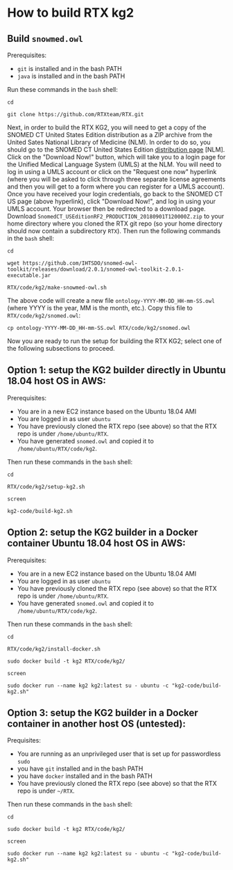 
# How to build RTX kg2

## Build `snowmed.owl`

Prerequisites:
- `git` is installed and in the bash PATH
- `java` is installed and in the bash PATH

Run these commands in the `bash` shell:

    cd
    
    git clone https://github.com/RTXteam/RTX.git
    
Next, in order to build the RTX KG2, you will need to get a copy of the SNOMED
CT United States Edition distribution as a ZIP archive from the United Sates
National Library of Medicine (NLM). In order to do so, you should go to the
SNOMED CT United States Edition
[distribution page](https://www.nlm.nih.gov/healthit/snomedct/us_edition.html)
[NLM]. Click on the "Download Now!" button, which will take you to a login page
for the Unified Medical Language System (UMLS) at the NLM. You will need to log
in using a UMLS account or click on the "Request one now" hyperlink (where you
will be asked to click through three separate license agreements and then you
will get to a form where you can register for a UMLS account). Once you have
received your login credentials, go back to the SNOMED CT US page (above
hyperlink), click "Download Now!", and log in using your UMLS account. Your
browser then be redirected to a download page. Download
`SnomedCT_USEditionRF2_PRODUCTION_20180901T120000Z.zip` to your home directory
where you cloned the RTX git repo (so your home directory should now contain a
subdirectory `RTX`). Then run the following commands in the `bash` shell:

    cd
    
    wget https://github.com/IHTSDO/snomed-owl-toolkit/releases/download/2.0.1/snomed-owl-toolkit-2.0.1-executable.jar
    
    RTX/code/kg2/make-snowmed-owl.sh

The above code will create a new file `ontology-YYYY-MM-DD_HH-mm-SS.owl` (where YYYY
is the year, MM is the month, etc.). Copy this file to `RTX/code/kg2/snomed.owl`:

    cp ontology-YYYY-MM-DD_HH-mm-SS.owl RTX/code/kg2/snomed.owl

Now you are ready to run the setup for building the RTX KG2; select one of the following
subsections to proceed.

## Option 1: setup the KG2 builder directly in Ubuntu 18.04 host OS in AWS:

Prerequisites:
- You are in a new EC2 instance based on the Ubuntu 18.04 AMI
- You are logged in as user `ubuntu`
- You have previously cloned the RTX repo (see above) so that the RTX repo is
under `/home/ubuntu/RTX`.
- You have generated `snomed.owl` and copied it to `/home/ubuntu/RTX/code/kg2`.

Then run these commands in the `bash` shell:

    cd
    
    RTX/code/kg2/setup-kg2.sh
    
    screen
    
    kg2-code/build-kg2.sh

## Option 2: setup the KG2 builder in a Docker container Ubuntu 18.04 host OS in AWS:

Prerequisites:
- You are in a new EC2 instance based on the Ubuntu 18.04 AMI
- You are logged in as user `ubuntu`
- You have previously cloned the RTX repo (see above) so that the RTX repo is
under `/home/ubuntu/RTX`.
- You have generated `snomed.owl` and copied it to `/home/ubuntu/RTX/code/kg2`.

Then run these commands in the `bash` shell:

    cd
    
    RTX/code/kg2/install-docker.sh
    
    sudo docker build -t kg2 RTX/code/kg2/

    screen
    
    sudo docker run --name kg2 kg2:latest su - ubuntu -c "kg2-code/build-kg2.sh"

## Option 3: setup the KG2 builder in a Docker container in another host OS (untested):

Prequisites:
- You are running as an unprivileged user that is set up for passwordless `sudo`
- you have `git` installed and in the bash PATH
- you have `docker` installed and in the bash PATH
- You have previously cloned the RTX repo (see above) so that the RTX repo is
under `~/RTX`.

Then run these commands in the `bash` shell:

    cd
    
    sudo docker build -t kg2 RTX/code/kg2/
    
    screen

    sudo docker run --name kg2 kg2:latest su - ubuntu -c "kg2-code/build-kg2.sh"

